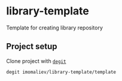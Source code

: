 # library-template

Template for creating library repository

## Project setup

Clone project with [`degit`](https://github.com/Rich-Harris/degit)

```
degit imomaliev/library-template/template
```
